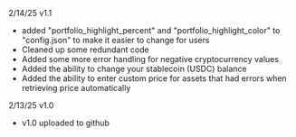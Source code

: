 2/14/25 v1.1
  - added "portfolio_highlight_percent" and "portfolio_highlight_color" to "config.json" to make it easier to change for users
  - Cleaned up some redundant code
  - Added some more error handling for negative cryptocurrency values
  - Added the ability to change your stablecoin (USDC) balance
  - Added the ability to enter custom price for assets that had errors when retrieving price automatically

2/13/25 v1.0
  - v1.0 uploaded to github
